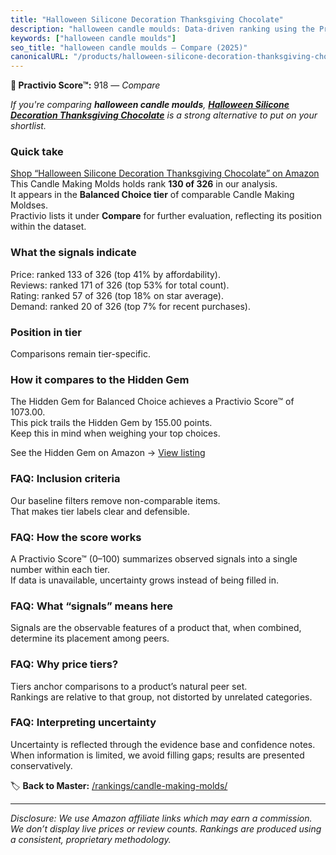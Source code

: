 ```yaml
---
title: "Halloween Silicone Decoration Thanksgiving Chocolate"
description: "halloween candle moulds: Data-driven ranking using the Practivio Score™. Positioned by quality, value, demand, findability, momentum."
keywords: ["halloween candle moulds"]
seo_title: "halloween candle moulds — Compare (2025)"
canonicalURL: "/products/halloween-silicone-decoration-thanksgiving-chocolate-B0C98ZTVTD/"
---
```


**🛒 Practivio Score™:** 918 — _Compare_


*If you're comparing **halloween candle moulds**, **[Halloween Silicone Decoration Thanksgiving Chocolate](https://www.amazon.com/dp/B0C98ZTVTD?tag=practivio-20)** is a strong alternative to put on your shortlist.*
### Quick take
[Shop “Halloween Silicone Decoration Thanksgiving Chocolate” on Amazon](https://www.amazon.com/dp/B0C98ZTVTD?tag=practivio-20)
This Candle Making Molds holds rank **130 of 326** in our analysis.  
It appears in the **Balanced Choice tier** of comparable Candle Making Moldses.  
Practivio lists it under **Compare** for further evaluation, reflecting its position within the dataset.

### What the signals indicate
Price: ranked 133 of 326 (top 41% by affordability).  
Reviews: ranked 171 of 326 (top 53% for total count).  
Rating: ranked 57 of 326 (top 18% on star average).  
Demand: ranked 20 of 326 (top 7% for recent purchases).

### Position in tier
Comparisons remain tier-specific.

### How it compares to the Hidden Gem
The Hidden Gem for Balanced Choice achieves a Practivio Score™ of 1073.00.  
This pick trails the Hidden Gem by 155.00 points.  
Keep this in mind when weighing your top choices.  

See the Hidden Gem on Amazon → [View listing](https://www.amazon.com/dp/B0CM5NX74G?tag=practivio-20)

### FAQ: Inclusion criteria
Our baseline filters remove non-comparable items.  
That makes tier labels clear and defensible.

### FAQ: How the score works
A Practivio Score™ (0–100) summarizes observed signals into a single number within each tier.  
If data is unavailable, uncertainty grows instead of being filled in.

### FAQ: What “signals” means here
Signals are the observable features of a product that, when combined, determine its placement among peers.

### FAQ: Why price tiers?
Tiers anchor comparisons to a product’s natural peer set.  
Rankings are relative to that group, not distorted by unrelated categories.

### FAQ: Interpreting uncertainty
Uncertainty is reflected through the evidence base and confidence notes.  
When information is limited, we avoid filling gaps; results are presented conservatively.

<!-- Missing template for Compare/CompareWithinPriceClass -->


🏷️ **Back to Master:** [/rankings/candle-making-molds/](/rankings/candle-making-molds/)

---
_Disclosure: We use Amazon affiliate links which may earn a commission. We don’t display live prices or review counts. Rankings are produced using a consistent, proprietary methodology._
